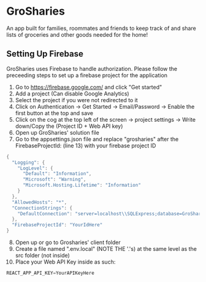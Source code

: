 # GroSharies
An app built for families, roommates and friends to keep track of and share lists of groceries and other goods needed for the home!

## Setting Up Firebase
GroSharies uses Firebase to handle authorization. Please follow the preceeding steps to set up a firebase project for the application
1. Go to https://firebase.google.com/ and click "Get started"
2. Add a project (Can disable Google Analytics)
3. Select the project if you were not redirected to it
4. Click on Authentication -> Get Started -> Email/Password -> Enable the first button at the top and save
5. Click on the cog at the top left of the screen -> project settings -> Write down/Copy the (Project ID + Web API key)
6. Open up GroSharies' solution file 
7. Go to the appsettings.json file and replace "grosharies" after the FirebaseProjectId: (line 13) with your firebase project ID
```csharp
{
  "Logging": {
    "LogLevel": {
      "Default": "Information",
      "Microsoft": "Warning",
      "Microsoft.Hosting.Lifetime": "Information"
    }
  },
  "AllowedHosts": "*",
  "ConnectionStrings": {
    "DefaultConnection": "server=localhost\\SQLExpress;database=GroSharies;integrated security=true;"
  },
  "FirebaseProjectId": "YourIdHere"
}
```
8. Open up or go to Grosharies' client folder
9. Create a file named ".env.local" (NOTE THE '.'s) at the same level as the src folder (not inside)
10. Place your Web API Key inside as such: 
```javascript
REACT_APP_API_KEY=YourAPIKeyHere
```

## 
